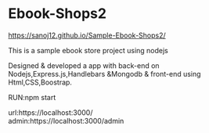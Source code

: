 # Ebook-Shops2

https://sanoj12.github.io/Sample-Ebook-Shops2/


This is a sample ebook store project using nodejs

Designed & developed a app with back-end on Nodejs,Express.js,Handlebars &Mongodb & front-end using Html,CSS,Boostrap. 


RUN:npm start

url:https://localhost:3000/   
admin:https://localhost:3000/admin
